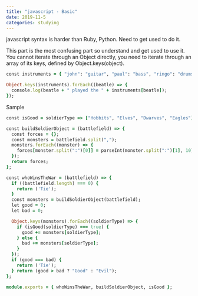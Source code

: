 ```yaml
---
title: "javascript - Basic"
date: 2019-11-5
categories: studying
---
```


javascript syntax is harder than Ruby, Python. 
Need to get used to do it. 


This part is the most confusing part so understand and get used to use it. 
You cannot iterate through an Object directly, you need to iterate through an array of its keys, defined by Object.keys(object).

```ruby
const instruments = { "john": "guitar", "paul": "bass", "ringo": "drums", "george": "guitar" };

Object.keys(instruments).forEach((beatle) => {
  console.log(beatle + " played the " + instruments[beatle]);
});
```


Sample

```ruby
const isGood = soldierType => ["Hobbits", "Elves", "Dwarves", "Eagles"].includes(soldierType);

const buildSoldierObject = (battlefield) => {
  const forces = {};
  const monsters = battlefield.split(",");
  monsters.forEach((monster) => {
    forces[monster.split(":")[0]] = parseInt(monster.split(":")[1], 10);
  });
  return forces;
};

const whoWinsTheWar = (battlefield) => {
  if ((battlefield.length) === 0) {
    return ('Tie');
  }
  const monsters = buildSoldierObject(battlefield);
  let good = 0;
  let bad = 0;

  Object.keys(monsters).forEach((soldierType) => {
    if (isGood(soldierType) === true) {
      good += monsters[soldierType];
    } else {
      bad += monsters[soldierType];
    }
  });
  if (good === bad) {
    return ('Tie');
  } return (good > bad ? "Good" : "Evil");
};

module.exports = { whoWinsTheWar, buildSoldierObject, isGood };
```



